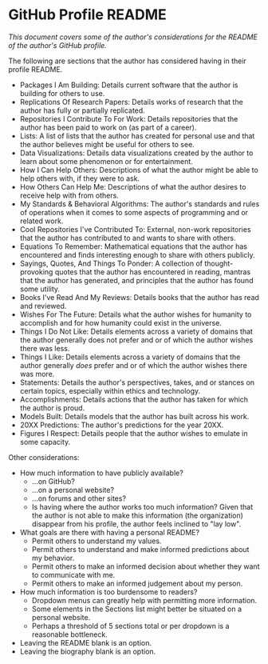 # GitHub Profile README

_This document covers some of the author's considerations for the README of the author's GitHub profile._

The following are sections that the author has considered having in their profile README.

* Packages I Am Building: Details current software that the author is building for others to use.
* Replications Of Research Papers: Details works of research that the author has fully or partially replicated.
* Repositories I Contribute To For Work: Details repositories that the author has been paid to work on (as part of a career).
* Lists: A list of lists that the author has created for personal use and that the author believes might be useful for others to see.
* Data Visualizations: Details data visualizations created by the author to learn about some phenomenon or for entertainment.
* How I Can Help Others: Descriptions of what the author might be able to help others with, if they were to ask.
* How Others Can Help Me: Descriptions of what the author desires to receive help with from others.
* My Standards & Behavioral Algorithms: The author's standards and rules of operations when it comes to some aspects of programming and or related work.
* Cool Repositories I've Contributed To: External, non-work repositories that the author has contributed to and wants to share with others.
* Equations To Remember: Mathematical equations that the author has encountered and finds interesting enough to share with others publicly.
* Sayings, Quotes, And Things To Ponder: A collection of thought-provoking quotes that the author has encountered in reading, mantras that the author has generated, and principles that the author has found some utility.
* Books I've Read And My Reviews: Details books that the author has read and reviewed.
* Wishes For The Future: Details what the author wishes for humanity to accomplish and for how humanity could exist in the universe.
* Things I Do Not Like: Details elements across a variety of domains that the author generally does not prefer and or of which the author wishes there was less.
* Things I Like: Details elements across a variety of domains that the author generally _does_ prefer and or of which the author wishes there was more.
* Statements: Details the author's perspectives, takes, and or stances on certain topics, especially within ethics and technology.
* Accomplishments: Details actions that the author has taken for which the author is proud.
* Models Built: Details models that the author has built across his work.
* 20XX Predictions: The author's predictions for the year 20XX.
* Figures I Respect: Details people that the author wishes to emulate in some capacity.

Other considerations:

* How much information to have publicly available?
  * ...on GitHub?
  * ...on a personal website?
  * ...on forums and other sites?
  * Is having where the author works too much information? Given that the author is not able to make this information (the organization) disappear from his profile, the author feels inclined to "lay low".
* What goals are there with having a personal README?
  * Permit others to understand my values.
  * Permit others to understand and make informed predictions about my behavior.
  * Permit others to make an informed decision about whether they want to communicate with me.
  * Permit others to make an informed judgement about my person.
* How much information is too burdensome to readers?
  * Dropdown menus can greatly help with permitting more information.
  * Some elements in the Sections list might better be situated on a personal website.
  * Perhaps a threshold of 5 sections total or per dropdown is a reasonable bottleneck.
* Leaving the README blank is an option.
* Leaving the biography blank is an option.
